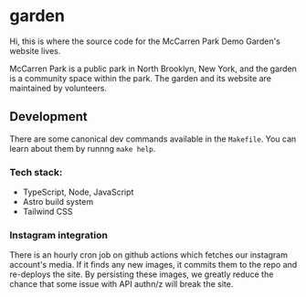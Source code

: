 # garden

Hi, this is where the source code for the McCarren Park Demo Garden's website lives.

McCarren Park is a public park in North Brooklyn, New York, and the garden is a community space within the park. The garden and its website are maintained by volunteers.

## Development

There are some canonical dev commands available in the `Makefile`. You can learn about them by runnng `make help`.

### Tech stack:

- TypeScript, Node, JavaScript
- Astro build system
- Tailwind CSS

### Instagram integration

There is an hourly cron job on github actions which fetches our instagram account's media. If it finds any new images, it commits them to the repo and re-deploys the site. By persisting these images, we greatly reduce the chance that some issue with API authn/z will break the site.
